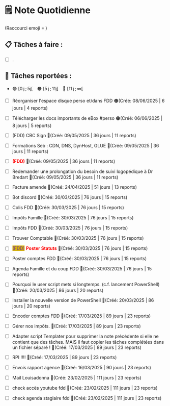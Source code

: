# 🗒️ Note Quotidienne

(Raccourci emoji = )

## 📋 Tâches à faire :

- [ ] .


## 📌 Tâches reportées :

- 🟢 [0 j ; 5j[ 🟠 [5 j ; 11j[ 🔴 [11 j ; ∞[


- [ ] Réorganiser l'espace disque perso et/dans FDD 🟠(Créé: 08/06/2025 | 6 jours | 4 reports)
- [ ] Télécharger les docs importants de eBox #perso 🟠(Créé: 06/06/2025 | 8 jours | 5 reports)
- [ ] (FDD) CBC Sign 🔴(Créé: 09/05/2025 | 36 jours | 11 reports)
- [ ] Formations Seb : CDN, DNS, DynHost, GLUE 🔴(Créé: 09/05/2025 | 36 jours | 11 reports)
- [ ] <span style='color:red;'>**(FDD)**</span> 🔴(Créé: 09/05/2025 | 36 jours | 11 reports)
- [ ] Redemander une prolongation du besoin de suivi logopédique à Dr Bredart 🔴(Créé: 09/05/2025 | 36 jours | 11 reports)
- [ ] Facture amende 🔴(Créé: 24/04/2025 | 51 jours | 13 reports)
- [ ] Bot discord 🔴(Créé: 30/03/2025 | 76 jours | 15 reports)
- [ ] Colis FDD 🔴(Créé: 30/03/2025 | 76 jours | 15 reports)
- [ ] Impôts Famille 🔴(Créé: 30/03/2025 | 76 jours | 15 reports)
- [ ] Impôts FDD 🔴(Créé: 30/03/2025 | 76 jours | 15 reports)
- [ ] Trouver Comptable 🔴(Créé: 30/03/2025 | 76 jours | 15 reports)
- [ ] <span style="color:rgb(255, 0, 0)"><span style="background:#d4b106"><font color="#7030a0">(FDD)</font></span></span> <span style="color:rgb(255, 0, 0)">**Poster Statuts**</span> 🔴(Créé: 30/03/2025 | 76 jours | 15 reports)
- [ ] Poster comptes FDD 🔴(Créé: 30/03/2025 | 76 jours | 15 reports)
- [ ] Agenda Famille et du coup FDD 🔴(Créé: 30/03/2025 | 76 jours | 15 reports)
- [ ] Pourquoi le user script mets si longtemps. (c.f. lancement PowerShell) 🔴(Créé: 20/03/2025 | 86 jours | 20 reports)
- [ ] Installer la nouvelle version de PowerShell 🔴(Créé: 20/03/2025 | 86 jours | 20 reports)
- [ ] Encoder comptes FDD 🔴(Créé: 17/03/2025 | 89 jours | 23 reports)
- [ ] Gérer nos impôts. 🔴(Créé: 17/03/2025 | 89 jours | 23 reports)
- [ ] Adapter script Templater pour supprimer la note précédente si elle ne contient que des tâches. MAIS il faut copier les tâches complétées dans un fichier séparé ! 🔴(Créé: 17/03/2025 | 89 jours | 23 reports)
- [ ] RPI !!!! 🔴(Créé: 17/03/2025 | 89 jours | 23 reports)
- [ ] Envois rapport agence 🔴(Créé: 16/03/2025 | 90 jours | 23 reports)
- [ ] Mail Louisadonna 🔴(Créé: 23/02/2025 | 111 jours | 23 reports)
- [ ] check accès youtube fdd 🔴(Créé: 23/02/2025 | 111 jours | 23 reports)
- [ ] check agenda stagiaire fdd 🔴(Créé: 23/02/2025 | 111 jours | 23 reports)




